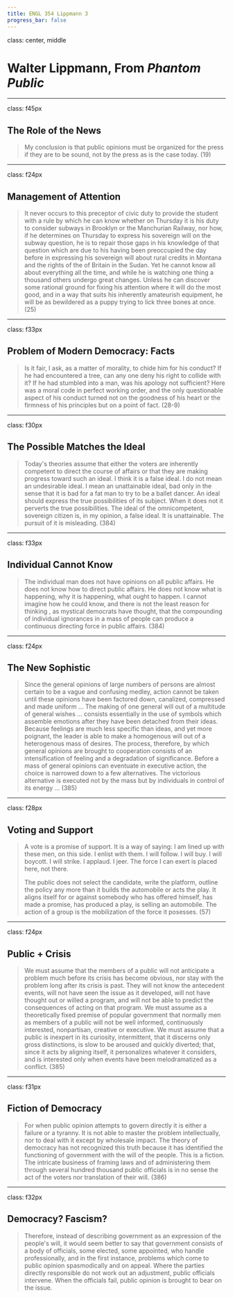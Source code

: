 ```yaml
---
title: ENGL 354 Lippmann 3
progress_bar: false
---
```

class: center, middle

# Walter Lippmann, From *Phantom Public*
---
class: f45px
## The Role of the News

> My conclusion is that public opinions must be organized for the press if they are to be sound, not by the press as is the case today. (19)
---
class: f24px
## Management of Attention

> It never occurs to this preceptor of civic duty to provide the student with a rule by which he can know whether on Thursday it is his duty to consider subways in Brooklyn or the Manchurian Railway, nor how, if he determines on Thursday to express his sovereign will on the subway question, he is to repair those gaps in his knowledge of that question which are due to his having been preoccupied the day before in expressing his sovereign will about rural credits in Montana and the rights of the of Britain in the Sudan. Yet he cannot know all about everything all the time, and while he is watching one thing a thousand others undergo great changes. Unless he can discover some rational ground for fixing his attention where it will do the most good, and in a way that suits his inherently amateurish equipment, he will be as bewildered as a puppy trying to lick three bones at once. (25)
---
class: f33px
## Problem of Modern Democracy: Facts

> Is it fair, I ask, as a matter of morality, to chide him for his conduct? If he had encountered a tree, can any one deny his right to collide with it? If he had stumbled into a man, was his apology not sufficient? Here was a moral code in perfect working order, and the only questionable aspect of his conduct turned not on the goodness of his heart or the firmness of his principles but on a point of fact. (28-9)
---
class: f30px
## The Possible Matches the Ideal

> Today's theories assume that either the voters are inherently competent to direct the course of affairs or that they are making progress toward such an ideal. I think it is a false ideal. I do not mean an undesirable ideal. I mean an unattainable ideal, bad only in the sense that it is bad for a fat man to try to be a ballet dancer. An ideal should express the true possibilities of its subject. When it does not it perverts the true possibilities. The ideal of the omnicompetent, sovereign citizen is, in my opinion, a false ideal. It is unattainable. The pursuit of it is misleading. (384)
---
class: f33px
## Individual Cannot Know

> The individual man does not have opinions on all public affairs. He does not know how to direct public affairs. He does not know what is happening, why it is happening, what ought to happen. I cannot imagine how he could know, and there is not the least reason for thinking , as mystical democrats have thought, that the compounding of individual ignorances in a mass of people can produce a continuous directing force in public affairs. (384)
---
class: f24px
## The New Sophistic

> Since the general opinions of large numbers of persons are almost certain to be a vague and confusing medley, action cannot be taken until these opinions have been factored down, canalized, compressed and made uniform … The making of one general will out of a multitude of general wishes … consists essentially in the use of symbols which assemble emotions after they have been detached from their ideas. Because feelings are much less specific than ideas, and yet more poignant, the leader is able to make a homogenous will out of a heterogenous mass of desires. The process, therefore, by which general opinions are brought to cooperation consists of an intensification of feeling and a degradation of significance. Before a mass of general opinions can eventuate in executive action, the choice is narrowed down to a few alternatives. The victorious alternative is executed not by the mass but by individuals in control of its energy … (385)
---
class: f28px
## Voting and Support

> A vote is a promise of support. It is a way of saying: I am lined up with these men, on this side. I enlist with them. I will follow. I will buy. I will boycott. I will strike. I applaud. I jeer. The force I can exert is placed here, not there.
>
> The public does not select the candidate, write the platform, outline the policy any more than it builds the automobile or acts the play. It aligns itself for or against somebody who has offered himself, has made a promise, has produced a play, is selling an automobile. The action of a group is the mobilization of the force it posesses. (57)

---
class: f24px
## Public + Crisis

> We must assume that the members of a public will not anticipate a problem much before its crisis has become obvious, nor stay with the problem long after its crisis is past. They will not know the antecedent events, will not have seen the issue as it developed, will not have thought out or willed a program, and will not be able to predict the consequences of acting on that program. We must assume as a theoretically fixed premise of popular government that normally men as members of a public will not be well informed, continuously interested, nonpartisan, creative or executive. We must assume that a public is inexpert in its curiosity, intermittent, that it discerns only gross distinctions, is slow to be aroused and quickly diverted; that, since it acts by aligning itself, it personalizes whatever it considers, and is interested only when events have been melodramatized as a conflict. (385)

---
class: f31px
## Fiction of Democracy

> For when public opinion attempts to govern directly it is either a failure or a tyranny. It is not able to master the problem intellectually, nor to deal with it except by wholesale impact. The theory of democracy has not recognized this truth because it has identified the functioning of government with the will of the people. This is a fiction. The intricate business of framing laws and of administering them through several hundred thousand public officials is in no sense the act of the voters nor translation of their will. (386)

---
class: f32px
## Democracy? Fascism?

> Therefore, instead of describing government as an expression of the people's will, it would seem better to say that government consists of a body of officials, some elected, some appointed, who handle professionally, and in the first instance, problems which come to public opinion spasmodically and on appeal. Where the parties directly responsible do not work out an adjustment, public officials intervene. When the officials fail, public opinion is brought to bear on the issue.
